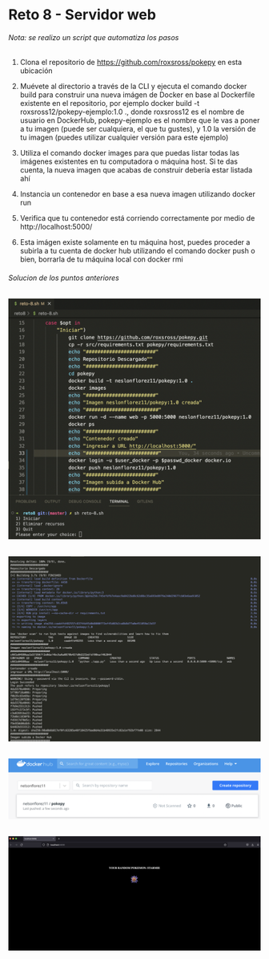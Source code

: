 # Reto 8 - Servidor web

###### Nota: se realizo un script que automatiza los pasos

1. Clona el repositorio de https://github.com/roxsross/pokepy en esta ubicación

2.    Muévete al directorio a través de la CLI y ejecuta el comando docker build para construir una nueva imágen de Docker en base al Dockerfile existente en el repositorio, por ejemplo docker build -t roxsross12/pokepy-ejemplo:1.0 ., donde roxsross12 es el nombre de usuario en DockerHub, pokepy-ejemplo es el nombre que le vas a poner a tu imagen (puede ser cualquiera, el que tu gustes), y 1.0 la versión de tu imagen (puedes utilizar cualquier versión para este ejemplo)

3. Utiliza el comando docker images para que puedas listar todas las imágenes existentes en tu computadora o máquina host. Si te das cuenta, la nueva imagen que acabas de construir debería estar listada ahí

4. Instancia un contenedor en base a esa nueva imagen utilizando docker run

5. Verifica que tu contenedor está corriendo correctamente por medio de http://localhost:5000/

6. Esta imágen existe solamente en tu máquina host, puedes proceder a subirla a tu cuenta de docker hub utilizando el comando docker push o bien, borrarla de tu máquina local con docker rmi <image-name>


###### Solucion de los puntos anteriores
![Screenshot](./img/reto8_0.png)
<br>
---

![Screenshot](./img/reto8_1.png)
<br>
---

![Screenshot](./img/reto8_2.png)
<br>
---

![Screenshot](./img/reto8_3.png)
<br>
---
